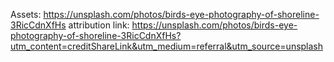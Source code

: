 Assets: https://unsplash.com/photos/birds-eye-photography-of-shoreline-3RicCdnXfHs
attribution link: https://unsplash.com/photos/birds-eye-photography-of-shoreline-3RicCdnXfHs?utm_content=creditShareLink&utm_medium=referral&utm_source=unsplash
